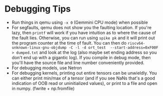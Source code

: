 # Debugging Tips

* Run things in qemu using `-x 0` (Gemmini CPU mode) when possible
* For segfaults, qemu does not show you the faulting location. If you're lazy, then `printf` will work if you have intuition as to where the cause of the fault lies. Otherwise, you can run using `spike pk` and it will print out the program counter at the time of fault. You can then do `riscv64-unknown-linux-gnu-objdump -C -l -d ort_test  --start-address=0xF00F > dumped.txt` and look at the log (also maybe set ending address so you don't end up with a gigantic log). If you compile in debug mode, then you'll have the source file and line number conveniently provided.
* For debugging models, use Netron
* For debugging kernels, printing out entire tensors can be unwieldly. You can either print min/max of a tensor (and if you see NaNs that's a good indication of OOB read or uninitialized values), or print to a file and open in numpy. (fwrite + np.fromfile)

